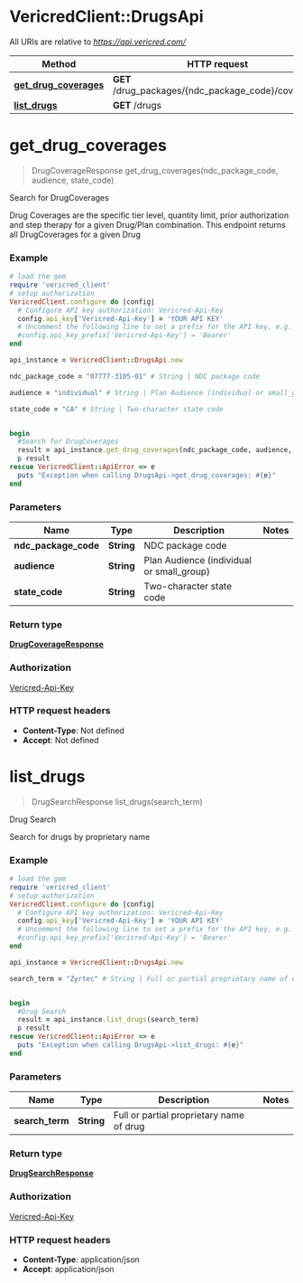 # VericredClient::DrugsApi

All URIs are relative to *https://api.vericred.com/*

Method | HTTP request | Description
------------- | ------------- | -------------
[**get_drug_coverages**](DrugsApi.md#get_drug_coverages) | **GET** /drug_packages/{ndc_package_code}/coverages | Search for DrugCoverages
[**list_drugs**](DrugsApi.md#list_drugs) | **GET** /drugs | Drug Search


# **get_drug_coverages**
> DrugCoverageResponse get_drug_coverages(ndc_package_code, audience, state_code)

Search for DrugCoverages

Drug Coverages are the specific tier level, quantity limit, prior authorization and step therapy for a given Drug/Plan combination. This endpoint returns all DrugCoverages for a given Drug

### Example
```ruby
# load the gem
require 'vericred_client'
# setup authorization
VericredClient.configure do |config|
  # Configure API key authorization: Vericred-Api-Key
  config.api_key['Vericred-Api-Key'] = 'YOUR API KEY'
  # Uncomment the following line to set a prefix for the API key, e.g. 'Bearer' (defaults to nil)
  #config.api_key_prefix['Vericred-Api-Key'] = 'Bearer'
end

api_instance = VericredClient::DrugsApi.new

ndc_package_code = "07777-3105-01" # String | NDC package code

audience = "individual" # String | Plan Audience (individual or small_group)

state_code = "CA" # String | Two-character state code


begin
  #Search for DrugCoverages
  result = api_instance.get_drug_coverages(ndc_package_code, audience, state_code)
  p result
rescue VericredClient::ApiError => e
  puts "Exception when calling DrugsApi->get_drug_coverages: #{e}"
end
```

### Parameters

Name | Type | Description  | Notes
------------- | ------------- | ------------- | -------------
 **ndc_package_code** | **String**| NDC package code | 
 **audience** | **String**| Plan Audience (individual or small_group) | 
 **state_code** | **String**| Two-character state code | 

### Return type

[**DrugCoverageResponse**](DrugCoverageResponse.md)

### Authorization

[Vericred-Api-Key](../README.md#Vericred-Api-Key)

### HTTP request headers

 - **Content-Type**: Not defined
 - **Accept**: Not defined



# **list_drugs**
> DrugSearchResponse list_drugs(search_term)

Drug Search

Search for drugs by proprietary name

### Example
```ruby
# load the gem
require 'vericred_client'
# setup authorization
VericredClient.configure do |config|
  # Configure API key authorization: Vericred-Api-Key
  config.api_key['Vericred-Api-Key'] = 'YOUR API KEY'
  # Uncomment the following line to set a prefix for the API key, e.g. 'Bearer' (defaults to nil)
  #config.api_key_prefix['Vericred-Api-Key'] = 'Bearer'
end

api_instance = VericredClient::DrugsApi.new

search_term = "Zyrtec" # String | Full or partial proprietary name of drug


begin
  #Drug Search
  result = api_instance.list_drugs(search_term)
  p result
rescue VericredClient::ApiError => e
  puts "Exception when calling DrugsApi->list_drugs: #{e}"
end
```

### Parameters

Name | Type | Description  | Notes
------------- | ------------- | ------------- | -------------
 **search_term** | **String**| Full or partial proprietary name of drug | 

### Return type

[**DrugSearchResponse**](DrugSearchResponse.md)

### Authorization

[Vericred-Api-Key](../README.md#Vericred-Api-Key)

### HTTP request headers

 - **Content-Type**: application/json
 - **Accept**: application/json



